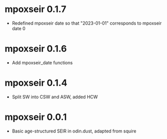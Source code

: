 # mpoxseir 0.1.7

* Redefined mpoxseir date so that "2023-01-01" corresponds to mpoxseir date 0

# mpoxseir 0.1.6

* Add mpoxseir_date functions

# mpoxseir 0.1.4

* Split SW into CSW and ASW, added HCW

# mpoxseir 0.0.1

* Basic age-structured SEIR in odin.dust, adapted from squire
